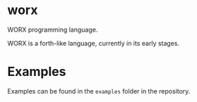 # worx
WORX programming language.

WORX is a forth-like language, currently in its early stages.

# Examples
Examples can be found in the `examples` folder in the repository.
